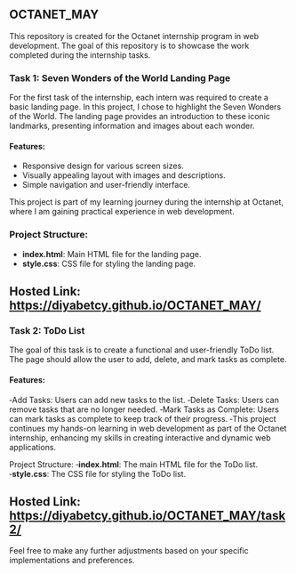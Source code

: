 ## OCTANET_MAY

This repository is created for the Octanet internship program in web development. The goal of this repository is to showcase the work completed during the internship tasks.

### Task 1: Seven Wonders of the World Landing Page

For the first task of the internship, each intern was required to create a basic landing page. In this project, I chose to highlight the Seven Wonders of the World. The landing page provides an introduction to these iconic landmarks, presenting information and images about each wonder.

#### Features:
- Responsive design for various screen sizes.
- Visually appealing layout with images and descriptions.
- Simple navigation and user-friendly interface.

This project is part of my learning journey during the internship at Octanet, where I am gaining practical experience in web development.

### Project Structure:
- **index.html**: Main HTML file for the landing page.
- **style.css**: CSS file for styling the landing page.
## Hosted Link: https://diyabetcy.github.io/OCTANET_MAY/
  
### Task 2: ToDo List
The goal of this task is to create a functional and user-friendly ToDo list. The page should allow the user to add, delete, and mark tasks as complete.

#### Features:
 ‐Add Tasks: Users can add new tasks to the list.
 ‐Delete Tasks: Users can remove tasks that are no longer needed.
 ‐Mark Tasks as Complete: Users can mark tasks as complete to keep track of their progress.
 ‐This project continues my hands-on learning in web development as part of the Octanet internship, enhancing my skills in creating interactive and dynamic web applications.

Project Structure:
 ‐**index.html**: The main HTML file for the ToDo list.
 ‐**style.css**: The CSS file for styling the ToDo list.
## Hosted Link: https://diyabetcy.github.io/OCTANET_MAY/task2/

Feel free to make any further adjustments based on your specific implementations and preferences.
